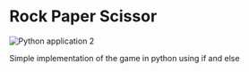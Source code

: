 # Rock Paper Scissor

![Python application 2](https://github.com/prithviwarrior/RPS_Game/workflows/Python%20application%202/badge.svg)

Simple implementation of the game in python using if and else
